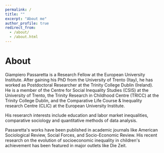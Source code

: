 ```yaml
---
permalink: /
title: ""
excerpt: "About me"
author_profile: true
redirect_from: 
  - /about/
  - /about.html
---
```



About
======

Giampiero Passaretta is a Research Fellow at the European University Institute. After gaining his PhD from the University of Trento (Itay), he has worked as Postdoctoral Researcher at the Trinity College Dublin (Ireland). He is a member of the Centre for Social Inequality Studies (CSIS) at the University of Trento, the Trinity Research in Childhood Centre (TRICC) at the Trinity College Dublin, and the Comparative Life Course & Inequality research Centre (CLIC) at the European University Institute. 

His reserarch interests include education and labor market inequalities, comparative sociology and quantitative methods of data analysis.

Passaretta's works have been published in academic journals like American Sociological Review, Social Forces, and Socio-Economic Review. His recent research on the evolution of socioeconomic inequality in children's achievement has been featured in major outlets like Die Zeit. 
